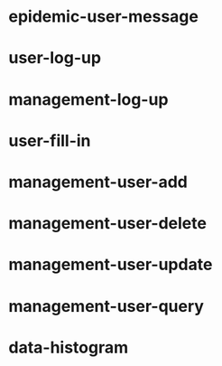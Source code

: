 # epidemic-user-message
# user-log-up
# management-log-up
# user-fill-in
# management-user-add
# management-user-delete
# management-user-update
# management-user-query
# data-histogram
